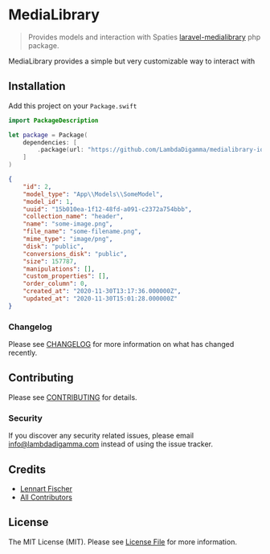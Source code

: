 # MediaLibrary
> Provides models and interaction with Spaties [laravel-medialibrary](https://github.com/spatie/laravel-medialibrary) php package.

MediaLibrary provides a simple but very customizable way to interact with 



## Installation

Add this project on your `Package.swift`

```swift
import PackageDescription

let package = Package(
    dependencies: [
        .package(url: "https://github.com/LambdaDigamma/medialibrary-ios.git", majorVersion: 1, minor: 0)
    ]
)
```

```json
{
    "id": 2,
    "model_type": "App\\Models\\SomeModel",
    "model_id": 1,
    "uuid": "15b010ea-1f12-48fd-a091-c2372a754bbb",
    "collection_name": "header",
    "name": "some-image.png",
    "file_name": "some-filename.png",
    "mime_type": "image/png",
    "disk": "public",
    "conversions_disk": "public",
    "size": 157787,
    "manipulations": [],
    "custom_properties": [],
    "order_column": 0,
    "created_at": "2020-11-30T13:17:36.000000Z",
    "updated_at": "2020-11-30T15:01:28.000000Z"
}
```

### Changelog

Please see [CHANGELOG](CHANGELOG.md) for more information on what has changed recently.

## Contributing

Please see [CONTRIBUTING](CONTRIBUTING.md) for details.

### Security

If you discover any security related issues, please email info@lambdadigamma.com instead of using the issue tracker.

## Credits

- [Lennart Fischer](https://github.com/lambdadigamma)
- [All Contributors](../../contributors)

## License

The MIT License (MIT). Please see [License File](LICENSE.md) for more information.
